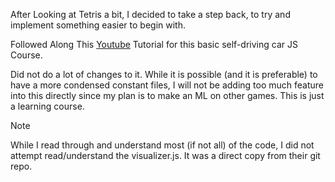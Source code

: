 After Looking at Tetris a bit, I decided to take a step back, to try and implement something easier to begin with. 

Followed Along This [Youtube](https://www.youtube.com/watch?v=Rs_rAxEsAvI) Tutorial for this basic self-driving car JS Course. 

Did not do a lot of changes to it. While it is possible (and  it is preferable) to have a more condensed constant files, I will not be adding too much feature into this directly since my plan is to make an ML on other games. This is just a learning course.

Note

While I read through and understand most (if not all) of the code, I did not attempt read/understand the visualizer.js. It was a direct copy from their git repo.

